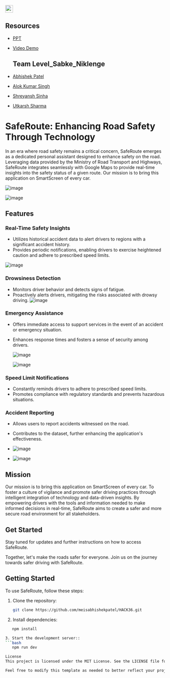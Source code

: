 <a href="https://hack36.com"> <img src="https://i.postimg.cc/FFwvfkGk/built-at-hack36.png" height=24px> </a>


## Resources
- [PPT](https://www.canva.com/design/DAGC_0ibkMk/HtUxPBI_mNsTH6d64aldxw/view)
- [Video Demo]()

  ## Team Level_Sabke_Niklenge
- [Abhishek Patel](https://github.com/meisabhishekpatel)
- [Alok Kumar Singh](https://github.com/harmonicfunc)
- [Shreyansh Sinha](https://github.com/aryan1oo)
- [Utkarsh Sharma](https://github.com/TechTonicShift)

# SafeRoute: Enhancing Road Safety Through Technology

In an era where road safety remains a critical concern, SafeRoute emerges as a dedicated personal assistant designed to enhance safety on the road. Leveraging data provided by the Ministry of Road Transport and Highways, SafeRoute integrates seamlessly with Google Maps to provide real-time insights into the safety status of a given route. Our mission is to bring this application on SmartScreen of every car.

![image](https://github.com/meisabhishekpatel/HACK36/assets/95674894/fd1c47e2-555d-47c4-a3f4-e2bcdd2963e0)


![image](https://github.com/meisabhishekpatel/HACK36/assets/95674894/c82bb852-5171-4e8c-a026-f1f70b77f6ea)



## Features

### Real-Time Safety Insights
- Utilizes historical accident data to alert drivers to regions with a significant accident history.
- Provides periodic notifications, enabling drivers to exercise heightened caution and adhere to prescribed speed limits.

 ![image](https://github.com/meisabhishekpatel/HACK36/assets/95674894/f91f1c55-37e6-4aac-851a-b5a221a67ee4)


### Drowsiness Detection
- Monitors driver behavior and detects signs of fatigue.
- Proactively alerts drivers, mitigating the risks associated with drowsy driving.
    ![image](https://github.com/meisabhishekpatel/HACK36/assets/95674894/bf9d62e1-6456-464a-b01b-c143652a7192)


### Emergency Assistance
- Offers immediate access to support services in the event of an accident or emergency situation.
- Enhances response times and fosters a sense of security among drivers.
  
  ![image](https://github.com/meisabhishekpatel/HACK36/assets/95674894/8e36b00f-70fe-48f6-b643-c73e61961b96)
  
  ![image](https://github.com/meisabhishekpatel/HACK36/assets/95674894/da7eeb10-5e85-406e-9451-3b30812d78f9)


### Speed Limit Notifications
- Constantly reminds drivers to adhere to prescribed speed limits.
- Promotes compliance with regulatory standards and prevents hazardous situations.

### Accident Reporting
- Allows users to report accidents witnessed on the road.
- Contributes to the dataset, further enhancing the application's effectiveness.

- ![image](https://github.com/meisabhishekpatel/HACK36/assets/95674894/ea2f9737-64a9-4d2e-89d0-23959e809036)

- ![image](https://github.com/meisabhishekpatel/HACK36/assets/95674894/897f5957-8e7b-4632-b399-352948ff7c45)



## Mission
Our mission is to bring this application on SmartScreen of every car. To foster a culture of vigilance and promote safer driving practices through intelligent integration of technology and data-driven insights. By empowering drivers with the tools and information needed to make informed decisions in real-time, SafeRoute aims to create a safer and more secure road environment for all stakeholders.

## Get Started
Stay tuned for updates and further instructions on how to access SafeRoute.

Together, let's make the roads safer for everyone. Join us on the journey towards safer driving with SafeRoute.


## Getting Started

To use SafeRoute, follow these steps:

1. Clone the repository:

   ```bash
   git clone https://github.com/meisabhishekpatel/HACK36.git
2. Install dependencies:
```bash
   npm install

3. Start the development server::
```bash
   npm run dev

License
This project is licensed under the MIT License. See the LICENSE file for details

Feel free to modify this template as needed to better reflect your project or add any additional information you think would be helpful for users. Let me know if you need further assistance!
